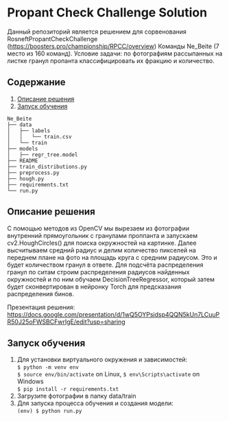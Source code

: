 # Propant Check Challenge Solution
Данный репозиторий является решением для сорвенования RosneftPropantCheckChallenge (https://boosters.pro/championship/RPCC/overview) Команды Ne_Beite (7 место из 160 команд). 
Условие задачи: по фотографиям рассыпанных на листке гранул пропанта классифицировать их фракцию и количество.
## Содержание
1. [Описание решения](#overview)
2. [Запуск обучения](#training)
```
Ne_Beite
├── data
│   ├── labels
│   │   └── train.csv
│   └── train
├── models
│   ├── regr_tree.model
├── README
├── train_distributions.py
├── preprocess.py
├── hough.py
├── requirements.txt
└── run.py
```
## Описание решения <a name="overview"></a> 
 С помощью методов из OpenCV мы вырезаем из фотографии внутренний прямоугольник с гранулами проппанта и запускаем cv2.HoughCircles() для поиска окружностей на картинке. Далее высчитываем средний радиус и делим количество пикселей на переднем плане на фото на площадь круга с средним радиусом. Это и будет количеством гранул в ответе. 
 Для подсчёта распределения гранул по ситам строим распределения радиусов найденных окружностей и по ним обучаем DecisionTreeRegressor, который затем будет сконвертирован в нейронку Torch для предсказания распределения бинов.

Презентация решения: https://docs.google.com/presentation/d/1wQ5OYPsjdsp4QQN5kUn7LCuuPR50J25oFWSBCFwrIgE/edit?usp=sharing

## Запуск обучения <a name="training"></a>
1. Для установки виртуального окружения и зависимостей:\
```$ python -m venv env```  
```$ source env/bin/activate```  on Linux, ```$ env\Scripts\activate``` on Windows  
```$ pip install -r requirements.txt```  
2. Загрузите фотографии в папку data/train
3. Для запуска процесса обучения и создания модели:\
```(env) $ python run.py```

